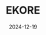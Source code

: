 ---  
layout: startup_page  
title: "EKORE"  
id: "ekore.it"  
permalink: "/ekoreekore.it12192024/"  
website: "https://www.ekore.it/"  
funding_round: "Seed"  
funding_amount: "€1.3M"  
investors: "SOM S.p.A., Habismart"  
about: "EKORE is a digital twin technology startup that uses digital twin solutions to improve real estate portfolio management, decrease energy costs, and enable data-driven decisions for smarter building and city management. Its cloud-based platform integrates data and 3D BIM models, providing buildings with a 'digital brain' and using AI-driven algorithms to reduce consumption, detect anomalies, and cut carbon emissions."  
markets: "PropTech, Digital Twin, Real Estate, Business/Productivity Software, Software Development Applications"  
hq: "Milan, Lombardy, Italy"  
founded_year: "2022"  
linkedin: "https://www.linkedin.com/company/ekore-digital-twin-solution"  
twitter: ""  
instagram: ""  
facebook: ""  
crunchbase: "https://www.crunchbase.com/organization/ekore"  
pitchbook: "https://pitchbook.com/profiles/company/521149-51"  

date_display: "19-Dec-2024"  
date: "2024-12-19"

# SEO Optimization  
meta_title: "EKORE - Seed Funding (€1.3M)"  
meta_description: "EKORE, EKORE is a digital twin technology startup that uses digital twin solutions to improve real estate portfolio management, decrease energy costs, and en..."  
meta_keywords: "EKORE, PropTech, Digital Twin, Real Estate, Business/Productivity Software, Software Development Applications, Seed funding"  
canonical_url: "https://startup.projectstartups.com/ekoreekore.it12192024/"  
---